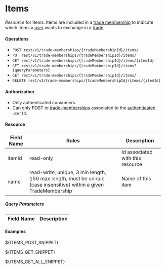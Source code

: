 Items
=================
_Resource_ for Items. Items are included in a [trade membership][1] to indicate which items a [user][2] wants to exchange in a [trade][3].  

#### Operations
* `POST rest/v1/trade-memberships/{tradeMembershipId}/items/`
* `PUT rest/v1/trade-memberships/{tradeMembershipId}/items/`
* `GET rest/v1/trade-memberships/{tradeMembershipId}/items/{itemId}`
* `GET rest/v1/trade-memberships/{tradeMembershipId}/items?{queryParameters}`
* `GET rest/v1/trade-memberships/{tradeMembershipId}/items/`
* `DELETE rest/v1/trade-memberships/{tradeMembershipId}/items/{itemId}`

#### Authorization
* Only authenticated consumers.
* Can only POST to [trade-memberships][1] associated to the [authenticated][4] `userId`.

#### Resource
| Field Name | Rules | Description |
| ---------- | ----- | ----------- |
itemId | read-only | Id associated with this resource
name | read-write, unique, 3 min length, 150 max length, must be unique (case insensitive) within a given TradeMembership | Name of this item

##### Query Parameters
| Field Name | Description |
| ---------- | ----------- |

#### Examples
${ITEMS_POST_SNIPPET}

${ITEMS_GET_SNIPPET}

${ITEMS_GET_ALL_SNIPPET}

[1]: trade-memberships.md
[2]: users.md
[3]: trades.md
[4]: authentications.md